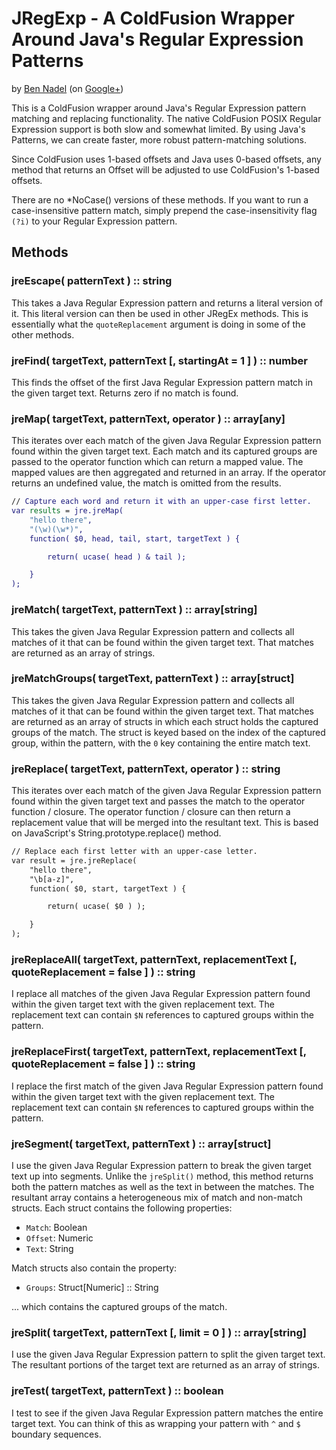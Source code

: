 
# JRegExp - A ColdFusion Wrapper Around Java's Regular Expression Patterns

by [Ben Nadel][bennadel] (on [Google+][googleplus])

This is a ColdFusion wrapper around Java's Regular Expression pattern matching and
replacing functionality. The native ColdFusion POSIX Regular Expression support is both
slow and somewhat limited. By using Java's Patterns, we can create faster, more robust
pattern-matching solutions.

Since ColdFusion uses 1-based offsets and Java uses 0-based offsets, any method that 
returns an Offset will be adjusted to use ColdFusion's 1-based offsets.

There are no *NoCase() versions of these methods. If you want to run a case-insensitive
pattern match, simply prepend the case-insensitivity flag `(?i)` to your Regular 
Expression pattern.

## Methods

### jreEscape( patternText ) :: string

This takes a Java Regular Expression pattern and returns a literal version of it. This 
literal version can then be used in other JRegEx methods. This is essentially what the 
`quoteReplacement` argument is doing in some of the other methods.

### jreFind( targetText, patternText [, startingAt = 1 ] ) :: number

This finds the offset of the first Java Regular Expression pattern match in the given 
target text. Returns zero if no match is found.

### jreMap( targetText, patternText, operator ) :: array[any]

This iterates over each match of the given Java Regular Expression pattern found within 
the given target text. Each match and its captured groups are passed to the operator 
function which can return a mapped value. The mapped values are then aggregated and 
returned in an array. If the operator returns an undefined value, the match is omitted
from the results.

```cfc
// Capture each word and return it with an upper-case first letter.
var results = jre.jreMap(
	"hello there",
	"(\w)(\w*)",
	function( $0, head, tail, start, targetText ) {

		return( ucase( head ) & tail );

	}
);
```

### jreMatch( targetText, patternText ) :: array[string]

This takes the given Java Regular Expression pattern and collects all matches of it 
that can be found within the given target text. That matches are returned as an array
of strings.

### jreMatchGroups( targetText, patternText ) :: array[struct]

This takes the given Java Regular Expression pattern and collects all matches of it 
that can be found within the given target text. That matches are returned as an array
of structs in which each struct holds the captured groups of the match. The struct is
keyed based on the index of the captured group, within the pattern, with the `0` key 
containing the entire match text.

### jreReplace( targetText, patternText, operator ) :: string

This iterates over each match of the given Java Regular Expression pattern found within
the given target text and passes the match to the operator function / closure. The 
operator function / closure can then return a replacement value that will be merged into
the resultant text. This is based on JavaScript's String.prototype.replace() method.

```cfc
// Replace each first letter with an upper-case letter.
var result = jre.jreReplace(
	"hello there",
	"\b[a-z]",
	function( $0, start, targetText ) {

		return( ucase( $0 ) );

	}
);
```

### jreReplaceAll( targetText, patternText, replacementText [, quoteReplacement = false ] ) :: string

I replace all matches of the given Java Regular Expression pattern found within the given
target text with the given replacement text. The replacement text can contain `$N` 
references to captured groups within the pattern.

### jreReplaceFirst( targetText, patternText, replacementText [, quoteReplacement = false ] ) :: string

I replace the first match of the given Java Regular Expression pattern found within the 
given target text with the given replacement text. The replacement text can contain `$N`
references to captured groups within the pattern.

### jreSegment( targetText, patternText ) :: array[struct]

I use the given Java Regular Expression pattern to break the given target text up into 
segments. Unlike the `jreSplit()` method, this method returns both the pattern matches as
well as the text in between the matches. The resultant array contains a heterogeneous mix
of match and non-match structs. Each struct contains the following properties:

* `Match`: Boolean
* `Offset`: Numeric
* `Text`: String

Match structs also contain the property:

* `Groups`: Struct[Numeric] :: String

... which contains the captured groups of the match.

### jreSplit( targetText, patternText [, limit = 0 ] ) :: array[string]

I use the given Java Regular Expression pattern to split the given target text. The 
resultant portions of the target text are returned as an array of strings.

### jreTest( targetText, patternText ) :: boolean

I test to see if the given Java Regular Expression pattern matches the entire target 
text. You can think of this as wrapping your pattern with `^` and `$` boundary sequences.


[bennadel]: http://www.bennadel.com
[googleplus]: https://plus.google.com/108976367067760160494?rel=author
